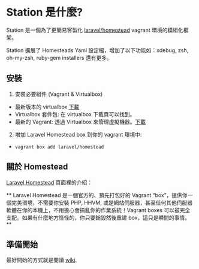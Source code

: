 # Station 是什麼?

Station 是一個為了更簡易客製化 [laravel/homestead](https://github.com/laravel/homestead) vagrant 環境的模組化框架。

Station 擴展了 Homesteads Yaml 設定檔，增加了以下功能如：xdebug, zsh, oh-my-zsh, ruby-gem installers 還有更多。

## 安裝

1. 安裝必要組件 (Vagrant & Virtualbox)
* 最新版本的 virtualbox [下載](https://www.virtualbox.org/wiki/Downloads)
* Virtualbox 套件包: 在 virtualbox 下載頁可以找到。
* 最新的 Vagrant: 透過 Virtualbox 來管理虛擬機器。[下載](https://www.vagrantup.com/downloads.html)

2. 增加 Laravel Homestead box 到你的 vagrant 環境中:
* `vagrant box add laravel/homestead`

## 關於 Homestead
[Laravel Homestead](http://laravel.com/docs/4.2/homestead) 頁面裡的介紹：

** Laravel Homestead 是一個官方的、預先打包好的 Vagrant “box”，提供你一個完美環境，不需要你安裝 PHP, HHVM, 或是網站伺服器，甚至任何其他伺服器軟體在你的本機上，不用擔心會搞亂你的作業系統！Vagrant boxes 可以被完全支配。如果有什麼地方怪怪的，你只要銷毀然後重建 box，這只是瞬間的事情。**

## 準備開始

最好開始的方式就是閱讀 [wiki](https://github.com/laravel-taiwan/station/wiki).
